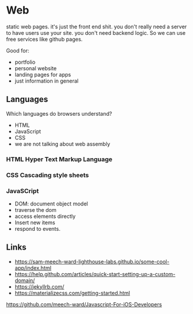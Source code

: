 # Web

static web pages. it's just the front end shit. you don't really need a server to have users use your site. you don't need backend logic. So we can use free services like github pages.

Good for:
 * portfolio 
 * personal website
 * landing pages for apps
 * just information in general

## Languages

Which languages do browsers understand?
  * HTML
  * JavaScript
  * CSS
  * we are not talking about web assembly

### HTML Hyper Text Markup Language
### CSS Cascading style sheets
### JavaSCript

 * DOM: document object model
 * traverse the dom
 * access elements directly
 * Insert new items
 * respond to events.

 ## Links

* https://sam-meech-ward-lighthouse-labs.github.io/some-cool-app/index.html
* https://help.github.com/articles/quick-start-setting-up-a-custom-domain/
* https://jekyllrb.com/
* https://materializecss.com/getting-started.html

https://github.com/meech-ward/Javascript-For-iOS-Developers